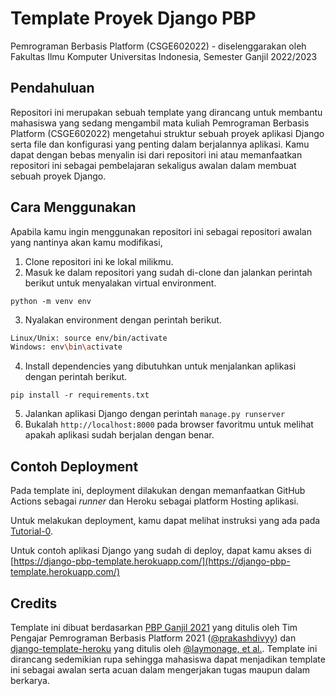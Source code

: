 # Template Proyek Django PBP

Pemrograman Berbasis Platform (CSGE602022) - diselenggarakan oleh Fakultas Ilmu Komputer Universitas Indonesia, Semester Ganjil 2022/2023

## Pendahuluan

Repositori ini merupakan sebuah template yang dirancang untuk membantu mahasiswa yang sedang mengambil mata kuliah Pemrograman Berbasis Platform (CSGE602022) mengetahui struktur sebuah proyek aplikasi Django serta file dan konfigurasi yang penting dalam berjalannya aplikasi. Kamu dapat dengan bebas menyalin isi dari repositori ini atau memanfaatkan repositori ini sebagai pembelajaran sekaligus awalan dalam membuat sebuah proyek Django.

## Cara Menggunakan

Apabila kamu ingin menggunakan repositori ini sebagai repositori awalan yang nantinya akan kamu modifikasi,

1. Clone repositori ini ke lokal milikmu.
2. Masuk ke dalam repositori yang sudah di-clone dan jalankan perintah berikut untuk menyalakan virtual environment.
```
python -m venv env
```
3. Nyalakan environment dengan perintah berikut.
```bash
Linux/Unix: source env/bin/activate
Windows: env\bin\activate
```
4. Install dependencies yang dibutuhkan untuk menjalankan aplikasi dengan perintah berikut.
```
pip install -r requirements.txt
```
5. Jalankan aplikasi Django dengan perintah `manage.py runserver`
6. Bukalah `http://localhost:8000` pada browser favoritmu untuk melihat apakah aplikasi sudah berjalan dengan benar.
## Contoh Deployment 

Pada template ini, deployment dilakukan dengan memanfaatkan GitHub Actions sebagai _runner_ dan Heroku sebagai platform Hosting aplikasi. 

Untuk melakukan deployment, kamu dapat melihat instruksi yang ada pada [Tutorial-0](https://github.com/pbp-fasilkom-ui/ganjil-2023/blob/master/assignments/tutorial/tutorial-0.md).

Untuk contoh aplikasi Django yang sudah di deploy, dapat kamu akses di [https://django-pbp-template.herokuapp.com/](https://django-pbp-template.herokuapp.com/)

## Credits
Template ini dibuat berdasarkan [PBP Ganjil 2021](https://gitlab.com/PBP-2021/pbp-lab) yang ditulis oleh Tim Pengajar Pemrograman Berbasis Platform 2021 ([@prakashdivyy](https://gitlab.com/prakashdivyy)) dan [django-template-heroku](https://github.com/laymonage/django-template-heroku) yang ditulis oleh [@laymonage, et al.](https://github.com/laymonage). Template ini dirancang sedemikian rupa sehingga mahasiswa dapat menjadikan template ini sebagai awalan serta acuan dalam mengerjakan tugas maupun dalam berkarya.